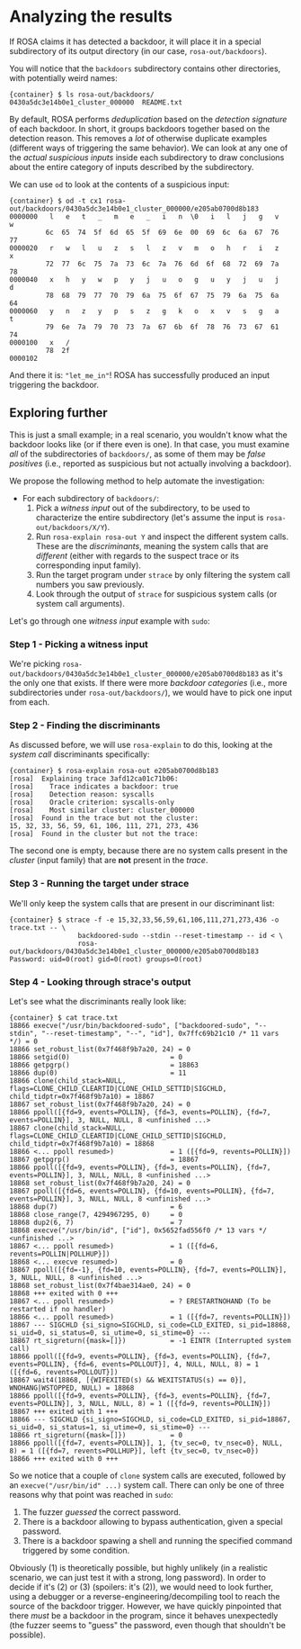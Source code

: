 # Analyzing the results
If ROSA claims it has detected a backdoor, it will place it in a special subdirectory of its output
directory (in our case, `rosa-out/backdoors`).

You will notice that the `backdoors` subdirectory contains other directories, with potentially
weird names:
```console
{container} $ ls rosa-out/backdoors/
0430a5dc3e14b0e1_cluster_000000  README.txt
```

By default, ROSA performs _deduplication_ based on the _detection signature_ of each backdoor. In
short, it groups backdoors together based on the detection reason. This removes a _lot_ of
otherwise duplicate examples (different ways of triggering the same behavior). We can look at any
one of the _actual suspicious inputs_ inside each subdirectory to draw conclusions about the entire
category of inputs described by the subdirectory.

We can use `od` to look at the contents of a suspicious input:
```console
{container} $ od -t cx1 rosa-out/backdoors/0430a5dc3e14b0e1_cluster_000000/e205ab0700d8b183
0000000   l   e   t   _   m   e   _   i   n  \0   i   l   j   g   v   w
         6c  65  74  5f  6d  65  5f  69  6e  00  69  6c  6a  67  76  77
0000020   r   w   l   u   z   s   l   z   v   m   o   h   r   i   z   x
         72  77  6c  75  7a  73  6c  7a  76  6d  6f  68  72  69  7a  78
0000040   x   h   y   w   p   y   j   u   o   g   u   y   j   u   j   d
         78  68  79  77  70  79  6a  75  6f  67  75  79  6a  75  6a  64
0000060   y   n   z   y   p   s   z   g   k   o   x   v   s   g   a   t
         79  6e  7a  79  70  73  7a  67  6b  6f  78  76  73  67  61  74
0000100   x   /
         78  2f
0000102
```

And there it is: `"let_me_in"`! ROSA has successfully produced an input triggering the backdoor.


## Exploring further

This is just a small example; in a real scenario, you wouldn't know what the backdoor looks like
(or if there even is one). In that case, you must examine _all_ of the subdirectories of
`backdoors/`, as some of them may be _false positives_ (i.e., reported as suspicious but not
actually involving a backdoor).

We propose the following method to help automate the investigation:
- For each subdirectory of `backdoors/`:
    1. Pick a _witness input_ out of the subdirectory, to be used to characterize the entire
       subdirectory (let's assume the input is `rosa-out/backdoors/X/Y`).
    2. Run `rosa-explain rosa-out Y` and inspect the different system calls. These
       are the _discriminants_, meaning the system calls that are _different_ (either with regards
       to the suspect trace or its corresponding input family).
    3. Run the target program under `strace` by only filtering the system call numbers you saw
       previously.
    4. Look through the output of `strace` for suspicious system calls (or system call arguments).

Let's go through one _witness input_ example with `sudo`:

### Step 1 - Picking a witness input
We're picking `rosa-out/backdoors/0430a5dc3e14b0e1_cluster_000000/e205ab0700d8b183` as it's the
only one that exists. If there were more _backdoor categories_ (i.e., more subdirectories under
`rosa-out/backdoors/`), we would have to pick one input from each.

### Step 2 - Finding the discriminants
As discussed before, we will use `rosa-explain` to do this, looking at the _system call_
discriminants specifically:
```console
{container} $ rosa-explain rosa-out e205ab0700d8b183
[rosa]  Explaining trace 3afd12ca01c71b06:
[rosa]    Trace indicates a backdoor: true
[rosa]    Detection reason: syscalls
[rosa]    Oracle criterion: syscalls-only
[rosa]    Most similar cluster: cluster_000000
[rosa]  Found in the trace but not the cluster:
15, 32, 33, 56, 59, 61, 106, 111, 271, 273, 436
[rosa]  Found in the cluster but not the trace:

```
The second one is empty, because there are no system calls present in the _cluster_ (input family)
that are **not** present in the _trace_.

### Step 3 - Running the target under strace
We'll only keep the system calls that are present in our discriminant list:
```console
{container} $ strace -f -e 15,32,33,56,59,61,106,111,271,273,436 -o trace.txt -- \
                 backdoored-sudo --stdin --reset-timestamp -- id < \
                 rosa-out/backdoors/0430a5dc3e14b0e1_cluster_000000/e205ab0700d8b183
Password: uid=0(root) gid=0(root) groups=0(root)
```

### Step 4 - Looking through strace's output
Let's see what the discriminants really look like:
```console
{container} $ cat trace.txt
18866 execve("/usr/bin/backdoored-sudo", ["backdoored-sudo", "--stdin", "--reset-timestamp", "--", "id"], 0x7ffc69b21c10 /* 11 vars */) = 0
18866 set_robust_list(0x7f468f9b7a20, 24) = 0
18866 setgid(0)                         = 0
18866 getpgrp()                         = 18863
18866 dup(0)                            = 11
18866 clone(child_stack=NULL, flags=CLONE_CHILD_CLEARTID|CLONE_CHILD_SETTID|SIGCHLD, child_tidptr=0x7f468f9b7a10) = 18867
18867 set_robust_list(0x7f468f9b7a20, 24) = 0
18866 ppoll([{fd=9, events=POLLIN}, {fd=3, events=POLLIN}, {fd=7, events=POLLIN}], 3, NULL, NULL, 8 <unfinished ...>
18867 clone(child_stack=NULL, flags=CLONE_CHILD_CLEARTID|CLONE_CHILD_SETTID|SIGCHLD, child_tidptr=0x7f468f9b7a10) = 18868
18866 <... ppoll resumed>)              = 1 ([{fd=9, revents=POLLIN}])
18867 getpgrp()                         = 18867
18866 ppoll([{fd=9, events=POLLIN}, {fd=3, events=POLLIN}, {fd=7, events=POLLIN}], 3, NULL, NULL, 8 <unfinished ...>
18868 set_robust_list(0x7f468f9b7a20, 24) = 0
18867 ppoll([{fd=6, events=POLLIN}, {fd=10, events=POLLIN}, {fd=7, events=POLLIN}], 3, NULL, NULL, 8 <unfinished ...>
18868 dup(7)                            = 6
18868 close_range(7, 4294967295, 0)     = 0
18868 dup2(6, 7)                        = 7
18868 execve("/usr/bin/id", ["id"], 0x5652fad556f0 /* 13 vars */ <unfinished ...>
18867 <... ppoll resumed>)              = 1 ([{fd=6, revents=POLLIN|POLLHUP}])
18868 <... execve resumed>)             = 0
18867 ppoll([{fd=-1}, {fd=10, events=POLLIN}, {fd=7, events=POLLIN}], 3, NULL, NULL, 8 <unfinished ...>
18868 set_robust_list(0x7f4bae314ae0, 24) = 0
18868 +++ exited with 0 +++
18867 <... ppoll resumed>)              = ? ERESTARTNOHAND (To be restarted if no handler)
18866 <... ppoll resumed>)              = 1 ([{fd=7, revents=POLLIN}])
18867 --- SIGCHLD {si_signo=SIGCHLD, si_code=CLD_EXITED, si_pid=18868, si_uid=0, si_status=0, si_utime=0, si_stime=0} ---
18867 rt_sigreturn({mask=[]})           = -1 EINTR (Interrupted system call)
18866 ppoll([{fd=9, events=POLLIN}, {fd=3, events=POLLIN}, {fd=7, events=POLLIN}, {fd=6, events=POLLOUT}], 4, NULL, NULL, 8) = 1 ([{fd=6, revents=POLLOUT}])
18867 wait4(18868, [{WIFEXITED(s) && WEXITSTATUS(s) == 0}], WNOHANG|WSTOPPED, NULL) = 18868
18866 ppoll([{fd=9, events=POLLIN}, {fd=3, events=POLLIN}, {fd=7, events=POLLIN}], 3, NULL, NULL, 8) = 1 ([{fd=9, revents=POLLIN}])
18867 +++ exited with 1 +++
18866 --- SIGCHLD {si_signo=SIGCHLD, si_code=CLD_EXITED, si_pid=18867, si_uid=0, si_status=1, si_utime=0, si_stime=0} ---
18866 rt_sigreturn({mask=[]})           = 0
18866 ppoll([{fd=7, events=POLLIN}], 1, {tv_sec=0, tv_nsec=0}, NULL, 8) = 1 ([{fd=7, revents=POLLHUP}], left {tv_sec=0, tv_nsec=0})
18866 +++ exited with 0 +++
```

So we notice that a couple of `clone` system calls are executed, followed by an
`execve("/usr/bin/id" ...)` system call. There can only be one of three reasons why that point was
reached in `sudo`:
1. The fuzzer _guessed_ the correct password.
2. There is a backdoor allowing to bypass authentication, given a special password.
3. There is a backdoor spawing a shell and running the specified command triggered by some
   condition.

Obviously (1) is theoretically possible, but highly unlikely (in a realistic scenario, we can just
test it with a strong, long password). In order to decide if it's (2) or (3) (spoilers: it's (2)),
we would need to look further, using a debugger or a reverse-engineering/decompiling tool to reach
the source of the backdoor trigger. However, we have quickly pinpointed that there _must_ be a
backdoor in the program, since it behaves unexpectedly (the fuzzer seems to "guess" the password,
even though that shouldn't be possible).
